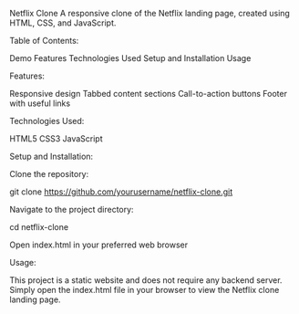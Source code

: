 Netflix Clone
A responsive clone of the Netflix landing page, created using HTML, CSS, and JavaScript.

Table of Contents:

Demo
Features
Technologies Used
Setup and Installation
Usage

Features:

Responsive design
Tabbed content sections
Call-to-action buttons
Footer with useful links

Technologies Used:

HTML5
CSS3
JavaScript

Setup and Installation:

Clone the repository:

git clone https://github.com/yourusername/netflix-clone.git

Navigate to the project directory:


cd netflix-clone

Open index.html in your preferred web browser

Usage:

This project is a static website and does not require any backend server. Simply open the index.html file in your browser to view the Netflix clone landing page.